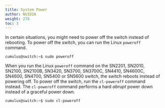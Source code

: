 ```yaml
---
title: System Power
author: NVIDIA
weight: 278
toc: 3
---
```

In certain situations, you might need to power off the switch instead of rebooting. To power off the switch, you can run the Linux `poweroff` command.

```
cumulus@switch:~$ sudo poweroff
```

When you run the Linux `poweroff` command on the SN2201, SN2010, SN2100, SN2100B, SN3420, SN3700, SN3700C, SN4410, SN4600C, SN4600, SN4700, SN5400 or SN5600 switch, the switch reboots instead of powering off. To power off the switch, run the `cl-poweroff` command instead. The `cl-poweroff` command performs a hard *abrupt* power down instead of a graceful power down.

```
cumulus@switch:~$ sudo cl-poweroff
```
